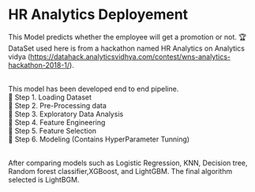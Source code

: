 # HR Analytics Deployement 
This Model predicts whether the employee will get a promotion or not. :trophy: <br>
DataSet used here is from a hackathon named HR Analytics on Analytics vidya (https://datahack.analyticsvidhya.com/contest/wns-analytics-hackathon-2018-1/). <br><br>

This model has been developed end to end pipeline.<br>
:dart: Step 1. Loading Dataset<br>
:dart: Step 2. Pre-Processing data<br>
:dart: Step 3. Exploratory Data Analysis<br>
:dart: Step 4. Feature Engineering<br>
:dart: Step 5. Feature Selection<br>
:dart: Step 6. Modeling (Contains HyperParameter Tunning) <br><br>

After comparing models such as Logistic Regression, KNN, Decision tree, Random forest classifier,XGBoost, and LightGBM. The final algorithm selected is LightBGM.


